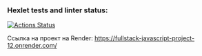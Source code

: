 ### Hexlet tests and linter status:
[![Actions Status](https://github.com/VolkovDani/fullstack-javascript-project-12/actions/workflows/hexlet-check.yml/badge.svg)](https://github.com/VolkovDani/fullstack-javascript-project-12/actions)

Ссылка на проект на Render: https://fullstack-javascript-project-12.onrender.com/